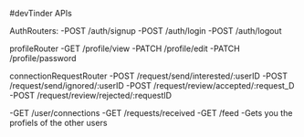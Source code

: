#devTinder APIs

AuthRouters:
-POST /auth/signup
-POST /auth/login
-POST /auth/logout

profileRouter
-GET /profile/view
-PATCH /profile/edit
-PATCH /profile/password

connectionRequestRouter
-POST /request/send/interested/:userID
-POST /request/send/ignored/:userID
-POST /request/review/accepted/:request_D
-POST /request/review/rejected/:requestID


-GET /user/connections
-GET /requests/received
-GET /feed -Gets you the profiels of the other users 